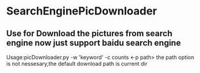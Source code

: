 SearchEnginePicDownloader
=========================

Use for Download the pictures from search engine
now just support baidu search engine
----
Usage:picDownloader.py -w 'keyword' -c counts <-p path>
the path option is not nessesary,the default download path
is current dir
